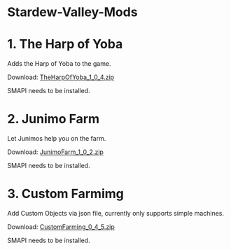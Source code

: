 # Stardew-Valley-Mods

# 1. The Harp of Yoba
Adds the Harp of Yoba to the game.

Download: [TheHarpOfYoba_1_0_4.zip](https://github.com/Platonymous/Stardew-Valley-Mods/raw/master/TheHarpOfYoba/Mod/TheHarpOfYoba_1_0_4.zip)

SMAPI needs to be installed. 

# 2. Junimo Farm
Let Junimos help you on the farm.

Download: [JunimoFarm_1_0_2.zip](https://github.com/Platonymous/Stardew-Valley-Mods/raw/master/TheJunimoExpress/Mod/JunimoFarm_1_0_2.zip)

SMAPI needs to be installed. 

# 3. Custom Farmimg
Add Custom Objects via json file, currently only supports simple machines. 

Download: [CustomFarming_0_4_5.zip](https://github.com/Platonymous/Stardew-Valley-Mods/raw/master/CustomFarming/Mod/CustomFarming_0_4_5.zip)

SMAPI needs to be installed. 
